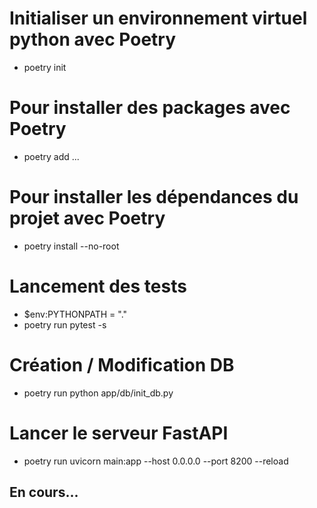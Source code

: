# Initialiser un environnement virtuel python avec Poetry
* poetry init

# Pour installer des packages avec Poetry
* poetry add ...

# Pour installer les dépendances du projet avec Poetry
* poetry install --no-root

# Lancement des tests
* $env:PYTHONPATH = "."
* poetry run pytest -s

# Création / Modification DB
* poetry run python app/db/init_db.py

# Lancer le serveur FastAPI
* poetry run uvicorn main:app --host 0.0.0.0 --port 8200 --reload

## En cours...